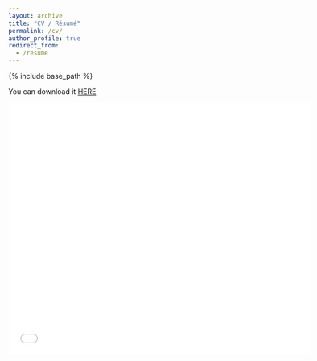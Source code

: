 ```yaml
---
layout: archive
title: "CV / Résumé"
permalink: /cv/
author_profile: true
redirect_from:
  - /resume
---
```


{% include base_path %}

You can download it [HERE](/file/paper1.pdf)

<embed src="/files/paper1.pdf" width="600px" height="500px" />
